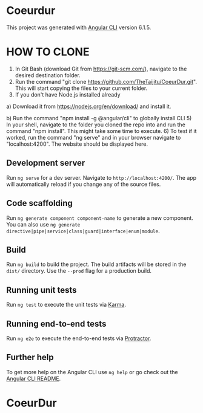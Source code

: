 # Coeurdur

This project was generated with [Angular CLI](https://github.com/angular/angular-cli) version 6.1.5.

# HOW TO CLONE
1) In Git Bash (download Git from https://git-scm.com/), navigate to the desired destination folder.
2) Run the command "git clone https://github.com/TheTaijitu/CoeurDur.git". This will start copying the files to your current folder.
3) If you don't have Node.js installed already

  a) Download it from https://nodejs.org/en/download/ and install it.

  b) Run the command "npm install -g @angular/cli" to globally install CLI
5) In your shell, navigate to the folder you cloned the repo into and run the command "npm install". This might take some time to execute.
6) To test if it worked, run the command "ng serve" and in your browser navigate to "localhost:4200". The website should be displayed here.

## Development server

Run `ng serve` for a dev server. Navigate to `http://localhost:4200/`. The app will automatically reload if you change any of the source files.

## Code scaffolding

Run `ng generate component component-name` to generate a new component. You can also use `ng generate directive|pipe|service|class|guard|interface|enum|module`.

## Build

Run `ng build` to build the project. The build artifacts will be stored in the `dist/` directory. Use the `--prod` flag for a production build.

## Running unit tests

Run `ng test` to execute the unit tests via [Karma](https://karma-runner.github.io).

## Running end-to-end tests

Run `ng e2e` to execute the end-to-end tests via [Protractor](http://www.protractortest.org/).

## Further help

To get more help on the Angular CLI use `ng help` or go check out the [Angular CLI README](https://github.com/angular/angular-cli/blob/master/README.md).
# CoeurDur
